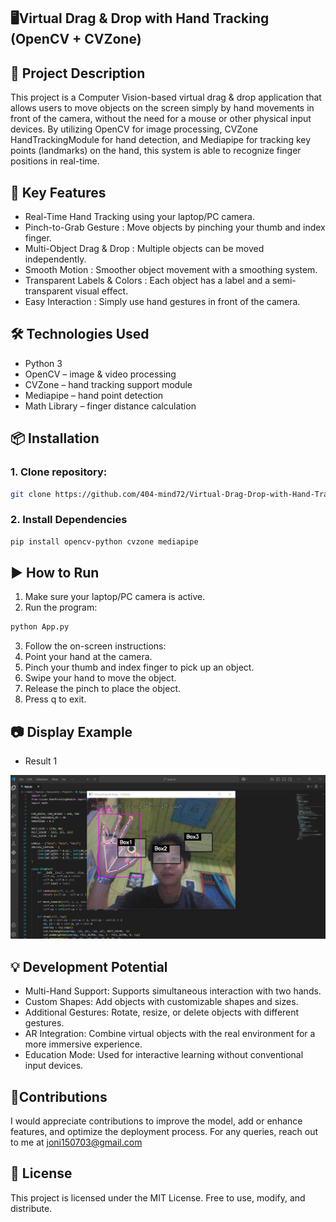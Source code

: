 ## 🖥Virtual Drag & Drop with Hand Tracking (OpenCV + CVZone)
## 📌 Project Description
This project is a Computer Vision-based virtual drag & drop application that allows users to move objects on the screen simply by hand movements in front of the camera, without the need for a mouse or other physical input devices. By utilizing OpenCV for image processing, CVZone HandTrackingModule for hand detection, and Mediapipe for tracking key points (landmarks) on the hand, this system is able to recognize finger positions in real-time.

## 🎯 Key Features
- Real-Time Hand Tracking using your laptop/PC camera.
- Pinch-to-Grab Gesture : Move objects by pinching your thumb and index finger.
- Multi-Object Drag & Drop : Multiple objects can be moved independently.
- Smooth Motion : Smoother object movement with a smoothing system.
- Transparent Labels & Colors : Each object has a label and a semi-transparent visual effect.
- Easy Interaction : Simply use hand gestures in front of the camera.

## 🛠 Technologies Used
- Python 3
- OpenCV – image & video processing
- CVZone – hand tracking support module
- Mediapipe – hand point detection
- Math Library – finger distance calculation

## 📦 Installation
### 1. Clone repository:
```bash
git clone https://github.com/404-mind72/Virtual-Drag-Drop-with-Hand-Tracking-OpenCV-CVZone.git
```
### 2. Install Dependencies
```bash
pip install opencv-python cvzone mediapipe
```
## ▶ How to Run
1. Make sure your laptop/PC camera is active.
2. Run the program:
```bash
python App.py
```
3. Follow the on-screen instructions:
4. Point your hand at the camera.
5. Pinch your thumb and index finger to pick up an object.
6. Swipe your hand to move the object.
7. Release the pinch to place the object.
8. Press q to exit.

## 📷 Display Example
- Result 1
  
![Bar Plot](output.png)

## 💡 Development Potential
- Multi-Hand Support: Supports simultaneous interaction with two hands.
- Custom Shapes: Add objects with customizable shapes and sizes.
- Additional Gestures: Rotate, resize, or delete objects with different gestures.
- AR Integration: Combine virtual objects with the real environment for a more immersive experience.
- Education Mode: Used for interactive learning without conventional input devices.

## 🚩Contributions
I would appreciate contributions to improve the model, add or enhance features, and optimize the deployment process. For any queries, reach out to me at joni150703@gmail.com

## 📄 License
This project is licensed under the MIT License.
Free to use, modify, and distribute.
